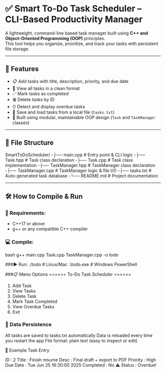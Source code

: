 # ✅ Smart To-Do Task Scheduler – CLI-Based Productivity Manager

A lightweight, command-line based task manager built using **C++ and Object-Oriented Programming (OOP)** principles.  
This tool helps you organize, prioritize, and track your tasks with persistent file storage.

---

## 🚀 Features

- 📋 Add tasks with title, description, priority, and due date
- 🔎 View all tasks in a clean format
- ✅ Mark tasks as completed
- 🗑️ Delete tasks by ID
- ⏰ Detect and display overdue tasks
- 💾 Save and load tasks from a local file (`tasks.txt`)
- 🧠 Built using modular, maintainable OOP design (`Task` and `TaskManager` classes)

---

## 📁 File Structure

SmartToDoScheduler/
-├── main.cpp # Entry point & CLI logic
-├── Task.hpp # Task class declaration
-├── Task.cpp # Task class implementation
-├── TaskManager.hpp # TaskManager class declaration
-├── TaskManager.cpp # TaskManager logic & file I/O
-├── tasks.txt # Auto-generated task database
-└── README.md # Project documentation


---

## 🛠 How to Compile & Run

### 📌 Requirements:
- C++17 or above
- g++ or any compatible C++ compiler

### 💻 Compile:
bash
g++ main.cpp Task.cpp TaskManager.cpp -o todo

###▶️ Run:
./todo       # Linux/Mac
.\todo.exe   # Windows PowerShell

###📋 Menu Options
====== To-Do Task Scheduler ======
1. Add Task
2. View Tasks
3. Delete Task
4. Mark Task Completed
5. View Overdue Tasks
6. Exit

### 🧠 Data Persistence
All tasks are saved to tasks.txt automatically
Data is reloaded every time you restart the app
File format: plain text (easy to inspect or edit)

🔐 Example Task Entry

ID        : 2
Title     : Finish resume
Desc      : Final draft + export to PDF
Priority  : High
Due Date  : Tue Jun 25 16:30:00 2025
Completed : No
⚠️ Status   : Overdue!
